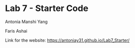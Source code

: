 # Lab 7 - Starter Code
Antonia Manshi Yang

Faris Ashai

Link for the website: https://antoniay31.github.io/Lab7_Starter/
